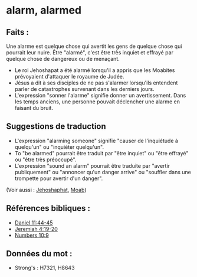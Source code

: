 # alarm, alarmed

## Faits :

Une alarme est quelque chose qui avertit les gens de quelque chose qui pourrait leur nuire. Être "alarmé", c'est être très inquiet et effrayé par quelque chose de dangereux ou de menaçant.

* Le roi Jehoshapat a été alarmé lorsqu'il a appris que les Moabites prévoyaient d'attaquer le royaume de Judée.
* Jésus a dit à ses disciples de ne pas s'alarmer lorsqu'ils entendent parler de catastrophes survenant dans les derniers jours.
* L'expression "sonner l'alarme" signifie donner un avertissement. Dans les temps anciens, une personne pouvait déclencher une alarme en faisant du bruit.

## Suggestions de traduction

* L'expression "alarming someone" signifie "causer de l'inquiétude à quelqu'un" ou "inquiéter quelqu'un".
* To "be alarmed" pourrait être traduit par "être inquiet" ou "être effrayé" ou "être très préoccupé".
* L'expression "sound an alarm" pourrait être traduite par "avertir publiquement" ou "annoncer qu'un danger arrive" ou "souffler dans une trompette pour avertir d'un danger".

(Voir aussi : [Jehoshaphat](../names/jehoshaphat.md), [Moab](../names/moab.md))

## Références bibliques :

* [Daniel 11:44-45](rc://en/tn/help/dan/11/44)
* [Jeremiah 4:19-20](rc://en/tn/help/jer/04/19)
* [Numbers 10:9](rc://en/tn/help/num/10/9)

## Données du mot :

* Strong's : H7321, H8643
